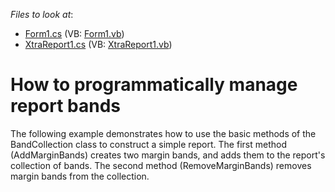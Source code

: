 <!-- default file list -->
*Files to look at*:

* [Form1.cs](./CS/Form1.cs) (VB: [Form1.vb](./VB/Form1.vb))
* [XtraReport1.cs](./CS/XtraReport1.cs) (VB: [XtraReport1.vb](./VB/XtraReport1.vb))
<!-- default file list end -->
# How to programmatically manage report bands


<p>The following example demonstrates how to use the basic methods of the BandCollection class to construct a simple report. The first method (AddMarginBands) creates two margin bands, and adds them to the report's collection of bands. The second method (RemoveMarginBands) removes margin bands from the collection.</p>

<br/>


